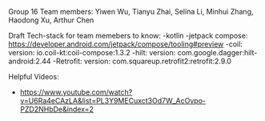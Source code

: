 Group 16
Team members: Yiwen Wu, Tianyu Zhai, Selina Li, Minhui Zhang, Haodong Xu, Arthur Chen


Draft Tech-stack for team memebers to know:
-kotlin
-jetpack compose: https://developer.android.com/jetpack/compose/tooling#preview
-coil:
  version: io.coil-kt:coil-compose:1.3.2
-hilt: 
  version: com.google.dagger:hilt-android:2.44
-Retrofit:
  version: com.squareup.retrofit2:retrofit:2.9.0
  
  
Helpful Videos:
  - https://www.youtube.com/watch?v=U6Ra4eCAzLA&list=PL3Y9MECuxct3Od7W_AcOvpo-PZD2NHbDe&index=2





